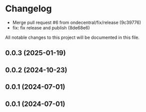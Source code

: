 # Changelog

* Merge pull request #6 from ondecentral/fix/release (9c39776)
* fix: fix release and publish (8de68e6)

All notable changes to this project will be documented in this file.

## 0.0.3 (2025-01-19)

## 0.0.2 (2024-10-23)

## 0.0.1 (2024-07-01)

## 0.0.1 (2024-07-01)
